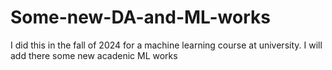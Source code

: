 # Some-new-DA-and-ML-works
I did this in the fall of 2024 for a machine learning course at university. I will add there some new acadenic ML works
